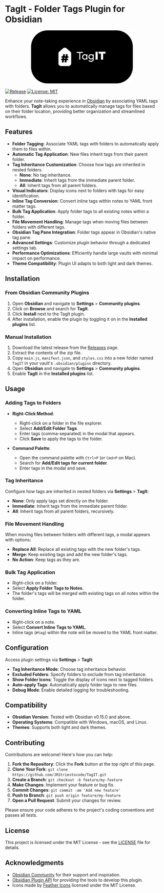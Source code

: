 # TagIt - Folder Tags Plugin for Obsidian

<p align="center">
  <img src="TagIT.png" alt="TagIT Logo" width="334.87" height="174.15">
</p>

[![Release](https://img.shields.io/github/v/release/JRStriestocode/TagIT)](https://github.com/JRStriestocode/TagIT/releases)
[![License: MIT](https://img.shields.io/badge/License-MIT-yellow.svg)](https://opensource.org/licenses/MIT)

Enhance your note-taking experience in [Obsidian](https://obsidian.md/) by associating YAML tags with folders. **TagIt** allows you to automatically manage tags for files based on their folder location, providing better organization and streamlined workflows.

## Features

- **Folder Tagging**: Associate YAML tags with folders to automatically apply them to files within.
- **Automatic Tag Application**: New files inherit tags from their parent folder.
- **Tag Inheritance Customization**: Choose how tags are inherited in nested folders.
  - **None**: No tag inheritance.
  - **Immediate**: Inherit tags from the immediate parent folder.
  - **All**: Inherit tags from all parent folders.
- **Visual Indicators**: Display icons next to folders with tags for easy identification.
- **Inline Tag Conversion**: Convert inline tags within notes to YAML front matter tags.
- **Bulk Tag Application**: Apply folder tags to all existing notes within a folder.
- **File Movement Handling**: Manage tags when moving files between folders with different tags.
- **Obsidian Tag Pane Integration**: Folder tags appear in Obsidian's native tag pane.
- **Advanced Settings**: Customize plugin behavior through a dedicated settings tab.
- **Performance Optimizations**: Efficiently handle large vaults with minimal impact on performance.
- **Theme Compatibility**: Plugin UI adapts to both light and dark themes.

## Installation

### From Obsidian Community Plugins

1. Open **Obsidian** and navigate to **Settings** > **Community plugins**.
2. Click on **Browse** and search for **TagIt**.
3. Click **Install** next to the TagIt plugin.
4. After installation, enable the plugin by toggling it on in the **Installed plugins** list.

### Manual Installation

1. Download the latest release from the [Releases](https://github.com/JRStriestocode/TagIT/releases) page.
2. Extract the contents of the zip file.
3. Copy `main.js`, `manifest.json`, and `styles.css` into a new folder named `TagIT` in your vault's `.obsidian/plugins` directory.
4. Open **Obsidian** and navigate to **Settings** > **Community plugins**.
5. Enable **TagIt** in the **Installed plugins** list.

## Usage

### Adding Tags to Folders

- **Right-Click Method**:

  - Right-click on a folder in the file explorer.
  - Select **Add/Edit Folder Tags**.
  - Enter tags (comma-separated) in the modal that appears.
  - Click **Save** to apply the tags to the folder.

- **Command Palette**:
  - Open the command palette with `Ctrl+P` (or `Cmd+P` on Mac).
  - Search for **Add/Edit tags for current folder**.
  - Enter tags in the modal and save.

### Tag Inheritance

Configure how tags are inherited in nested folders via **Settings** > **TagIt**:

- **None**: Only apply tags set directly on the folder.
- **Immediate**: Inherit tags from the immediate parent folder.
- **All**: Inherit tags from all parent folders, recursively.

### File Movement Handling

When moving files between folders with different tags, a modal appears with options:

- **Replace All**: Replace all existing tags with the new folder's tags.
- **Merge**: Keep existing tags and add the new folder's tags.
- **No Action**: Keep tags as they are.

### Bulk Tag Application

- Right-click on a folder.
- Select **Apply Folder Tags to Notes**.
- The folder's tags will be merged with existing tags on all notes within the folder.

### Converting Inline Tags to YAML

- Right-click on a note.
- Select **Convert Inline Tags to YAML**.
- Inline tags (`#tag`) within the note will be moved to the YAML front matter.

## Configuration

Access plugin settings via **Settings** > **TagIt**:

- **Tag Inheritance Mode**: Choose tag inheritance behavior.
- **Excluded Folders**: Specify folders to exclude from tag inheritance.
- **Show Folder Icons**: Toggle the display of icons next to tagged folders.
- **Auto-apply Tags**: Automatically apply folder tags to new files.
- **Debug Mode**: Enable detailed logging for troubleshooting.

## Compatibility

- **Obsidian Version**: Tested with Obsidian v0.15.0 and above.
- **Operating Systems**: Compatible with Windows, macOS, and Linux.
- **Themes**: Supports both light and dark themes.

## Contributing

Contributions are welcome! Here's how you can help:

1. **Fork the Repository**: Click the **Fork** button at the top right of this page.
2. **Clone Your Fork**: `git clone https://github.com/JRStriestocode/TagIT.git`
3. **Create a Branch**: `git checkout -b feature/my-feature`
4. **Make Changes**: Implement your feature or bug fix.
5. **Commit Changes**: `git commit -am 'Add new feature'`
6. **Push to Branch**: `git push origin feature/my-feature`
7. **Open a Pull Request**: Submit your changes for review.

Please ensure your code adheres to the project's coding conventions and passes all tests.

## License

This project is licensed under the MIT License - see the [LICENSE](LICENSE) file for details.

## Acknowledgments

- [Obsidian Community](https://obsidian.md/community) for their support and inspiration.
- [Obsidian Plugin API](https://github.com/obsidianmd/obsidian-api) for providing the tools to develop this plugin.
- Icons made by [Feather Icons](https://feathericons.com/) licensed under the MIT License.

